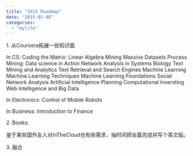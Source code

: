 ```yaml
---
title: "2015 Roadmap"
date: "2015-02-08"
categories: 
  - "mylife"
---
```


1\. 从Coursera拓展一些知识面

In CS: Coding the Matrix: Linear Algebra Mining Massive Datasets Process Mining: Data science in Action Network Analysis in Systems Biology Text Mining and Analytics Text Retrieval and Search Engines Machine Learning Machine Learning Techniques Machine Learning Foundations Social Network Analysis Artificial Intelligence Planning Computational Inversting Web Intelligence and Big Data

In Electronics: Control of Mobile Robots

In Business: Introduction to Finance

2\. Books:

鉴于某些国外友人对InTheCloud也有些需求，抽时间把全篇完成并写个英文版。

3\. 融合
